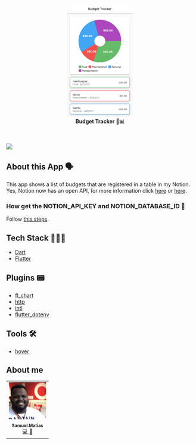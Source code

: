 <!-- header section -->
<p align="center">
  <img src="./readme/imgs/budget-tracker.png" alt="budget_tracker"  height="300">
  <br/>
  <span><b>Budget Tracker 💸📊</b></span><br/>
</p>
<!-- header section END -->

<br/>

<!-- show case/gif section -->

![](./readme/gifs/budget-tracker.gif)

<!-- show case/gif section END -->

<!-- about app and course section -->

## About this App 🗣

This app shows a list of budgets that are registered in a table in my Notion.
<br/>
Yes, Notion now has an open API, for more information click [here](https://www.notion.so/) or [here](https://developers.notion.com).
<br/>

### How get the NOTION_API_KEY and NOTION_DATABASE_ID 🔑
Follow [this steps](https://www.youtube.com/watch?v=3vhWx2LT-SY&t=180s).

## Tech Stack 👩🏾‍💻

- [Dart](https://dart.dev/)
- [Flutter](https://flutter.dev/)

## Plugins 📟

- [fl_chart](https://pub.dev/packages/dio)
- [http](https://pub.dev/packages/equatable)
- [intl](https://pub.dev/packages/flutter_bloc)
- [flutter_dotenv](https://pub.dev/packages/mask_text_input_formatter)


## Tools 🛠

- [hover](https://github.com/go-flutter-desktop/hover)

## About me

<!-- ALL-CONTRIBUTORS-LIST:START - Do not remove or modify this section -->
<!-- prettier-ignore -->
<table>
  <tr>
    <td align="center"><a href="https://twitter.com/samuelematias"><img src="./readme/imgs/samuca.png" width="100px;" alt="Samuel Matias"/><br /><sub><b>Samuel Matias</b></sub></a><br /><a href="https://github.com/samuelematias"title="Code">💻</a><a href="https://github.com/samuelematias"title="Design"> 🎨</a></td></td>
</table>

<!-- ALL-CONTRIBUTORS-LIST:END -->

<!-- about app and course section END -->
